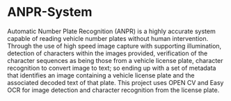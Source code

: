 # ANPR-System
Automatic Number Plate Recognition (ANPR) is a highly accurate system capable of reading vehicle number plates without human intervention.
Through the use of high speed image capture with supporting illumination, detection of characters within the images provided, verification of the character sequences as being those from a vehicle license plate, character recognition to convert image to text; so ending up with a set of metadata that identifies an image containing a vehicle license plate and the associated decoded text of that plate.
This project uses OPEN CV and Easy OCR for image detection and character recognition from the license plate.
